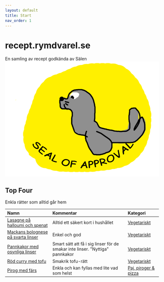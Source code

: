 ```yaml
---
layout: default
title: Start
nav_order: 1
---
```

# recept.rymdvarel.se
En samling av recept godkända av Sälen
![Seal of Approval](./assets/images/seal-of-approval.png)

## Top Four
Enkla rätter som alltid går hem

| Namn        | Kommentar          | Kategori |
|:-------------|:------------------|:------|
|[Lasagne på halloumi och spenat](./recept/vegetariskt/lasange-pa-halloumi-och-spenat/)|Alltid ett säkert kort i hushållet|[Vegetariskt](./recept/vegetariskt/)|
|[Mackans bolognese på svarta linser](./recept/vegetariskt/bolognese-pa-svarta-linser/)|Enkel och god|[Vegetariskt](./recept/vegetariskt/)|
|[Pannkakor med osynliga linser](./recept/vegetariskt/pannkakor-med-osynliga-linser/)|Smart sätt att få i sig linser för de smakar inte linser. "Nyttiga" pannkakor|[Vegetariskt](./recept/vegetariskt/)|
|[Röd curry med tofu](./recept/vegetariskt/rod-curry-med-tofu/)|Smakrik tofu-rätt|[Vegetariskt](./recept/vegetariskt/)|
|[Pirog med färs](./recept/paj-piroger-och-pizza/pirog-med-fars/)|Enkla och kan fyllas med lite vad som helst|[Paj, piroger & pizza](./recept/paj-piroger-och-pizza/)|
